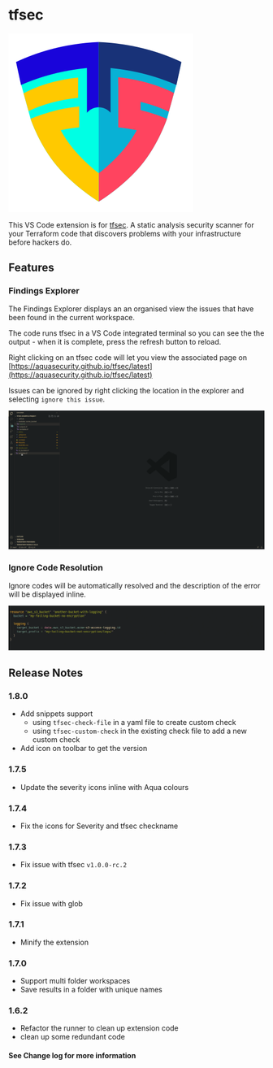 # tfsec

![tfsec](tfsec.png)

This VS Code extension is for [tfsec](https://aquasecurity.github.io/tfsec/latest). A static analysis security scanner for your Terraform code that discovers problems with your infrastructure before hackers do.

## Features

### Findings Explorer
The Findings Explorer displays an an organised view the issues that have been found in the current workspace. 

The code runs tfsec in a VS Code integrated terminal so you can see the the output - when it is complete, press the refresh button to reload.

Right clicking on an tfsec code will let you view the associated page on [https://aquasecurity.github.io/tfsec/latest](https://aquasecurity.github.io/tfsec/latest)

Issues can be ignored by right clicking the location in the explorer and selecting `ignore this issue`.

![tfsec explorer](tfsec-explorer-usage.gif)
### Ignore Code Resolution

Ignore codes will be automatically resolved and the description of the error will be displayed inline.

![ignoredesc](ignoredesc.gif)

## Release Notes

### 1.8.0
- Add snippets support
  - using `tfsec-check-file` in a yaml file to create custom check
  - using `tfsec-custom-check` in the existing check file to add a new custom check
- Add icon on toolbar to get the version

### 1.7.5
- Update the severity icons inline with Aqua colours

### 1.7.4 
- Fix the icons for Severity and tfsec checkname

### 1.7.3
- Fix issue with tfsec `v1.0.0-rc.2`

### 1.7.2
- Fix issue with glob
 
### 1.7.1
- Minify the extension

### 1.7.0
- Support multi folder workspaces
- Save results in a folder with unique names

### 1.6.2
- Refactor the runner to clean up extension code
- clean up some redundant code


#### See Change log for more information